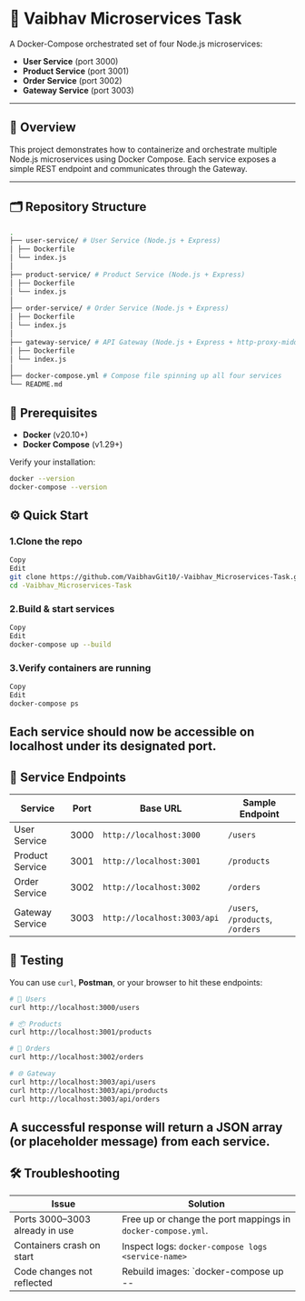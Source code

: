 # 🎯 Vaibhav Microservices Task

A Docker-Compose orchestrated set of four Node.js microservices:

- **User Service** (port 3000)  
- **Product Service** (port 3001)  
- **Order Service** (port 3002)  
- **Gateway Service** (port 3003)

---

## 📖 Overview

This project demonstrates how to containerize and orchestrate multiple Node.js microservices using Docker Compose. Each service exposes a simple REST endpoint and communicates through the Gateway.

---

## 🗂️ Repository Structure


```bash
.
├── user-service/ # User Service (Node.js + Express)
│ ├── Dockerfile
│ └── index.js
│
├── product-service/ # Product Service (Node.js + Express)
│ ├── Dockerfile
│ └── index.js
│
├── order-service/ # Order Service (Node.js + Express)
│ ├── Dockerfile
│ └── index.js
│
├── gateway-service/ # API Gateway (Node.js + Express + http-proxy-middleware)
│ ├── Dockerfile
│ └── index.js
│
├── docker-compose.yml # Compose file spinning up all four services
└── README.md 
```


## 🚀 Prerequisites

- **Docker** (v20.10+)  
- **Docker Compose** (v1.29+)

Verify your installation:

```bash
docker --version
docker-compose --version
```

## ⚙️ Quick Start

### 1.Clone the repo

```bash
Copy
Edit
git clone https://github.com/VaibhavGit10/-Vaibhav_Microservices-Task.git
cd -Vaibhav_Microservices-Task
```

### 2.Build & start services

```bash
Copy
Edit
docker-compose up --build
```

### 3.Verify containers are running

```bash
Copy
Edit
docker-compose ps
```

## Each service should now be accessible on localhost under its designated port.

## 🧩 Service Endpoints

| **Service**       | **Port** | **Base URL**                  | **Sample Endpoint**                      |
|-------------------|----------|-------------------------------|------------------------------------------|
| User Service      | 3000     | `http://localhost:3000`       | `/users`                                 |
| Product Service   | 3001     | `http://localhost:3001`       | `/products`                              |
| Order Service     | 3002     | `http://localhost:3002`       | `/orders`                                |
| Gateway Service   | 3003     | `http://localhost:3003/api`   | `/users`, `/products`, `/orders`         |


## 🧪 Testing

You can use `curl`, **Postman**, or your browser to hit these endpoints:

```bash
# 🧍 Users
curl http://localhost:3000/users

# 📦 Products
curl http://localhost:3001/products

# 📑 Orders
curl http://localhost:3002/orders

# 🌐 Gateway
curl http://localhost:3003/api/users
curl http://localhost:3003/api/products
curl http://localhost:3003/api/orders
```

## A successful response will return a JSON array (or placeholder message) from each service.

## 🛠️ Troubleshooting

| **Issue**                                | **Solution**                                                                 |
|------------------------------------------|------------------------------------------------------------------------------|
| Ports 3000–3003 already in use           | Free up or change the port mappings in `docker-compose.yml`.               |
| Containers crash on start                | Inspect logs: `docker-compose logs <service-name>`                         |
| Code changes not reflected               | Rebuild images: `docker-compose up --




